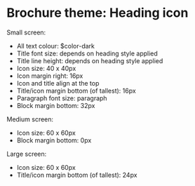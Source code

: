 # Brochure theme: Heading icon

Small screen:
- All text colour: $color-dark
- Title font size: depends on heading style applied
- Title line height: depends on heading style applied
- Icon size: 40 x 40px
- Icon margin right: 16px
- Icon and title align at the top
- Title/icon margin bottom (of tallest): 16px
- Paragraph font size: paragraph
- Block margin bottom: 32px

Medium screen:
- Icon size: 60 x 60px
- Block margin bottom: 0px

Large screen:
- Icon size: 60 x 60px
- Title/icon margin bottom (of tallest): 24px